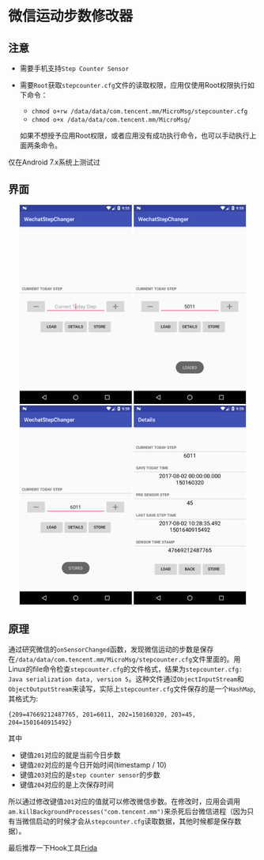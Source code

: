 # 微信运动步数修改器


## 注意

- 需要手机支持`Step Counter Sensor`

- 需要`Root`获取`stepcounter.cfg`文件的读取权限，应用仅使用Root权限执行如下命令：
    - `chmod o+rw /data/data/com.tencent.mm/MicroMsg/stepcounter.cfg`
    - `chmod o+x /data/data/com.tencent.mm/MicroMsg/`

    如果不想授予应用Root权限，或者应用没有成功执行命令，也可以手动执行上面两条命令。

仅在Android 7.x系统上测试过

## 界面

<div align="center">
    <img src="images/MainActivity.png" width="45%" title="主界面" alt="主界面" />
    <img src="images/Load.png" width="45%"  title="加载" alt="加载" />
    <img src="images/Store.png" width="45%" title="保存" alt="保存" />
    <img src="images/DetailsActivity.png" width="45%" title="详细界面" alt="详细界面" />
</div>

## 原理

通过研究微信的`onSensorChanged`函数，发现微信运动的步数是保存在`/data/data/com.tencent.mm/MicroMsg/stepcounter.cfg`文件里面的。用Linux的file命令检查`stepcounter.cfg`的文件格式，结果为`stepcounter.cfg: Java serialization data, version 5`。这种文件通过`ObjectInputStream`和`ObjectOutputStream`来读写，实际上`stepcounter.cfg`文件保存的是一个`HashMap`, 其格式为:
```
{209=47669212487765, 201=6011, 202=150160320, 203=45, 204=1501640915492}
```
其中
- 键值`201`对应的就是当前今日步数
- 键值`202`对应的是今日开始时间(timestamp / 10)
- 键值`203`对应的是`step counter sensor`的步数
- 键值`204`对应的是上次保存时间

所以通过修改键值`201`对应的值就可以修改微信步数。在修改时，应用会调用`am.killBackgroundProcesses("com.tencent.mm")`来杀死后台微信进程（因为只有当微信启动的时候才会从`stepcounter.cfg`读取数据，其他时候都是保存数据）。

最后推荐一下Hook工具[Frida](https://github.com/frida)

